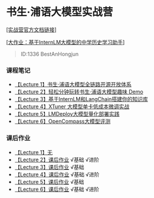 # 书生·浦语大模型实战营
[[实战营官方文档链接]](https://github.com/InternLM/tutorial/)

[[大作业：基于InternLM大模型的中学历史学习助手]](https://github.com/BestAnHongjun/InternLM-History)
> ID:1336 BestAnHongjun

### 课程笔记
* [【Lecture 1】书生·浦语大模型全链路开源开放体系](./notes/lecture_1.md)
* [【Lecture 2】轻松分钟玩转书生·浦语大模型趣味 Demo](./notes/lecture_2.md)
* [【Lecture 3】基于InternLM和LangChain搭建你的知识库](./notes/lecture_3.md)
* [【Lecture 4】XTuner 大模型单卡低成本微调实战](./notes/lecture_4.md)
* [【Lecture 5】LMDeploy大模型量化部署实践](./notes/lecture_5.md)
* [【Lecture 6】OpenCompass大模型评测](./notes/lecture_6.md)

### 课后作业
* [【Lecture 1】无](#)
* [【Lecture 2】课后作业](./homework/homework_2.md) √基础  √进阶
* [【Lecture 3】课后作业](./homework/homework_3.md) √基础
* [【Lecture 4】课后作业](./homework/homework_4.md) √基础  √进阶
* [【Lecture 5】课后作业](./homework/homework_5.md) √基础
* [【Lecture 6】课后作业](./homework/homework_6.md) √基础  √进阶

